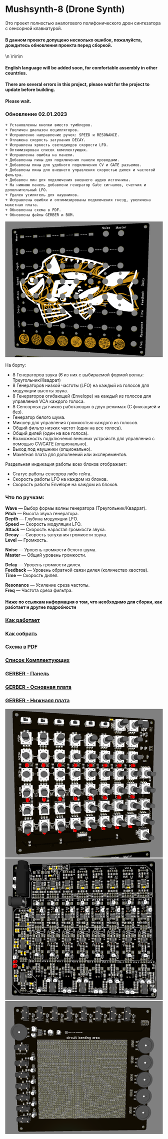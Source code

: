 # Mushsynth-8 (Drone Synth)

Это проект полностью аналогового полифонического дрон синтезатора с сенсорной клавиатурой.
#### В данном проекте допущено несколько ошибок, пожалуйста, дождитесь обновления проекта перед сборкой.
\n
\n\n\n
#### English language will be added soon, for comfortable assembly in other countries.
#### There are several errors in this project, please wait for the project to update before building.
#### Please wait.

### Обновление 02.01.2023
``` 
+ Установленны кнопки вместо тумблеров.
+ Увеличен диапазон осцилляторов.
+ Исправленно направление ручек: SPEED и RESONANCE.
+ Отлажена скорость затухания DECAY.
+ Исправлена яркость светодиодов скорости LFO.
+ Оптимизирован список комплектующих.
+ Исправленна ошибка на панели.
+ Добавленны пины для подключения панели проводами.
+ Добавлены пины для удобного подключения CV и GATE разъемов.
+ Добавлены пины для внешнего управления скоростью дилея и частотой фильтра.
+ Добавлен пин для подключения внешнего аудио источника.
+ На нижнюю панель добавлени генератор Gate сигналов, счетчик и дополнительный LFO.
+ Удален усилитель для наушников.
+ Исправлены ошибки и оптимизированы подключения гнезд, увеличена макетная плата.
+ Обновленна схема в PDF.
+ Обновлены файлы GERBER и BOM.
```

![Panel](Image/Panel.png)

На борту:
+ 8 Генераторов звука (6 из них с выбираемой формой волны: Треугольник/Квадрат)
+ 8 Генераторов низкой частоты (LFO) на каждый из голосов для модуляции высоты звука.
+ 8 Генераторов огибающей (Envelope) на каждый из голосов для управления VCA каждого голоса.
+ 8 Сенсорных датчиков работающих в двух режимах (С фиксацией и без).
+ Генератор белого шума.
+ Микшер для управления громкостью каждого из голосов.
+ Общий фильтр низких частот (один на все голоса).
+ Общий дилей (один на все голоса).
+ Возможность подключения внешних устройств для управления с помощью CV/GATE (опционально).
+ Выход под наушники (опционально).
+ Макетная плата для дополнений или эксперементов.

Раздельная индикация работы всех блоков отображает:
+ Статус работы сенсоров либо гейта.
+ Скорость работы LFO на каждом из блоков.
+ Скорость работы Envelope на каждом из блоков.

### Что по ручкам:<p>
**Wave** — Выбор формы волны генератора (Треугольник/Квадрат).<br>
**Pitch** — Высота звука генератора.<br>
**Depth** — Глубина модуляции LFO.<br>
**Speed** — Скорость модуляции LFO.<br>
**Attack** — Скорость нарастая громкости звука.<br>
**Decay** — Скорость затухания громкости звука.<br>
**Level** — Громкость.<p>
**Noise** — Уровень громкости белого шума.<br>
**Master** — Общий уровень громкости.<p>
**Delay** — Уровень громкости дилея.<br>
**Feedback** — Уровень обратной связи дилея (количество хвостов).<br>
**Time** — Скорость дилея.<p>
**Resonance** — Усиление среза частоты.<br>
**Freq** — Частота среза фильтра.<br>

#### Ниже по ссылкам информация о том, что необходимо для сборки, как работает и другие подробности

### [Как работает](How%20it%20works/README.MD)
### [Как собрать](How%20to%20assemble/README.MD)
### [Схема в PDF](Schematic/Schematic_TouchDrone%20MK2_2022-10-09.pdf)
### [Список Комплектующих](https://github.com/EugeneCarlo/Mushsynth-8_voice_drone_synth/blob/main/BOM/README.MD)
### [GERBER - Панель](https://github.com/EugeneCarlo/Mushsynth-8_voice_drone_synth/raw/main/PCB/Gerber_PCB_Top.zip)
### [GERBER - Основная плата](https://github.com/EugeneCarlo/Mushsynth-8_voice_drone_synth/raw/main/PCB/Gerber_PCB_Mother.zip)
### [GERBER - Нижнаяя плата](https://github.com/EugeneCarlo/Mushsynth-8_voice_drone_synth/raw/main/PCB/Gerber_PCB_Low%20Mods.zip)

![PCBT](Image/PCB%20T.png)
![PCBB](Image/PCB%20B.png)
![DNO](Image/DNO.png)
